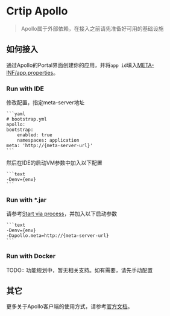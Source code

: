 # Crtip Apollo

> Apollo属于外部依赖，在接入之前请先准备好可用的基础设施

## 如何接入

通过Apollo的Portal界面创建你的应用，并将`app id`填入[META-INF/app.properties](/deepexi-spring-cloud-provider/src/main/resources/META-INF/app.properties)。

### Run with IDE

修改配置，指定meta-server地址

    ```yaml
    # bootstrap.yml
    apollo:
    bootstrap:
        enabled: true
        namespaces: application
    meta: 'http://{meta-server-url}'
    ```

然后在IDE的启动VM参数中加入以下配置

    ```text
    -Denv={env}
    ```

### Run with *.jar

请参考[Start via process](../quickly_start.md#start-via-process)，并加入以下启动参数

    ```text
    -Denv={env}
    -Dapollo.meta=http://{meta-server-url}
    ```

### Run with Docker

TODO:: 功能规划中，暂无相关支持。如有需要，请先手动配置

## 其它

更多关于Apollo客户端的使用方式，请参考[官方文档](https://github.com/ctripcorp/apollo/wiki/Java客户端使用指南)。
